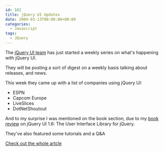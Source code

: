 ```yaml
---
id: 102
title: jQuery UI Updates
date: 2009-03-13T00:00:00+00:00
categories:
  - Javascript
tags:
  - JQuery
---
```

The <a href="http://blog.jqueryui.com/" target="_blank">jQuery UI team</a> has just started a weekly series on what's happening with jQuery UI.

They will be posting a sort of digest on a weekly basis talking about releases, and news.

This week they came up with a list of companies using jQuery UI:

  * ESPN
  * Capcom Europe
  * LiveSlices
  * DotNetShoutout

And to my surprise I was mentioned on the book section, due to my <a href="https://www.placona.co.uk/jquery-ui-1-6-book-review/" target="_blank">book review</a> on jQuery UI 1.6: The User Interface Library for jQuery.
  
They've also featured some tutorials and a Q&A
  
<a href="http://blog.jqueryui.com/2009/03/this-week-in-jquery-ui-vol-1/" target="_blank">Check out the whole artcle</a>
